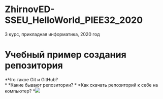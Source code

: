 # ZhirnovED-SSEU_HelloWorld_PIEE32_2020
3 курс, прикладная информатика, 2020 год

# Учебный пример создания репозитория

*Что такое Git и GitHub?    
    *
*Какие бывают репозитории?
    *
*Как скачать репозиторий к себе на компьютер?
    *![](// )
